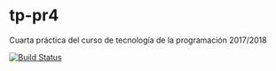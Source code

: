 # tp-pr4
Cuarta práctica del curso de tecnología de la programación 2017/2018

[![Build Status](https://travis-ci.com/pablo-vs/tp-pr4.svg?token=Lb2W3yHrK2Q3bF4ggJYj&branch=master)](https://travis-ci.com/pablo-vs/tp-pr4)
